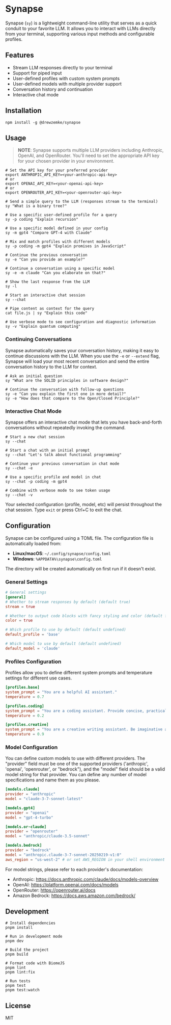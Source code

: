 # Synapse

Synapse (`sy`) is a lightweight command-line utility that serves as a quick conduit to your favorite LLM. It allows you to interact with LLMs directly from your terminal, supporting various input methods and configurable profiles.

## Features

- Stream LLM responses directly to your terminal
- Support for piped input
- User-defined profiles with custom system prompts
- User-defined models with multiple provider support
- Conversation history and continuation
- Interactive chat mode

## Installation

```shell
npm install -g @drewzemke/synapse
```

## Usage

> **NOTE**: Synapse supports multiple LLM providers including Anthropic, OpenAI, and OpenRouter. You'll need to set the appropriate API key for your chosen provider in your environment.

```shell
# Set the API key for your preferred provider
export ANTHROPIC_API_KEY=<your-anthropic-api-key>
# or
export OPENAI_API_KEY=<your-openai-api-key>
# or
export OPENROUTER_API_KEY=<your-openrouter-api-key>
```

```shell
# Send a simple query to the LLM (responses stream to the terminal)
sy "What is a binary tree?"

# Use a specific user-defined profile for a query
sy -p coding "Explain recursion"

# Use a specific model defined in your config
sy -m gpt4 "Compare GPT-4 with Claude"

# Mix and match profiles with different models
sy -p coding -m gpt4 "Explain promises in JavaScript"

# Continue the previous conversation
sy -e "Can you provide an example?"

# Continue a conversation using a specific model
sy -e -m claude "Can you elaborate on that?"

# Show the last response from the LLM
sy -l

# Start an interactive chat session 
sy --chat

# Pipe content as context for the query
cat file.js | sy "Explain this code"

# Use verbose mode to see configuration and diagnostic information
sy -v "Explain quantum computing"
```

### Continuing Conversations

Synapse automatically saves your conversation history, making it easy to continue discussions with the LLM.
When you use the `-e` or `--extend` flag, Synapse will load your most recent conversation and send the entire conversation history to the LLM for context.

```shell
# Ask an initial question
sy "What are the SOLID principles in software design?"

# Continue the conversation with follow-up questions
sy -e "Can you explain the first one in more detail?"
sy -e "How does that compare to the Open/Closed Principle?"
```

### Interactive Chat Mode

Synapse offers an interactive chat mode that lets you have back-and-forth conversations without repeatedly invoking the command.

```shell
# Start a new chat session
sy --chat

# Start a chat with an initial prompt
sy --chat "Let's talk about functional programming"

# Continue your previous conversation in chat mode
sy --chat -e

# Use a specific profile and model in chat
sy --chat -p coding -m gpt4

# Combine with verbose mode to see token usage
sy --chat -v
```

Your selected configuration (profile, model, etc) will persist throughout the chat session. Type `exit` or press Ctrl+C to exit the chat.

## Configuration

Synapse can be configured using a TOML file. The configuration file is automatically loaded from:

- **Linux/macOS**: `~/.config/synapse/config.toml`
- **Windows**: `%APPDATA%\synapse\config.toml`

The directory will be created automatically on first run if it doesn't exist.

### General Settings

```toml
# General settings
[general]
# Whether to stream responses by default (default true)
stream = true

# Whether to output code blocks with fancy styling and color (default false)
color = true

# Which profile to use by default (default undefined)
default_profile = 'base'

# Which model to use by default (default undefined)
default_model = 'claude'
```

### Profiles Configuration

Profiles allow you to define different system prompts and temperature settings for different use cases.

```toml
[profiles.base]
system_prompt = "You are a helpful AI assistant."
temperature = 0.7

[profiles.coding]
system_prompt = "You are a coding assistant. Provide concise, practical answers with code examples."
temperature = 0.2

[profiles.creative]
system_prompt = "You are a creative writing assistant. Be imaginative and inspiring."
temperature = 0.9
```

### Model Configuration

You can define custom models to use with different providers. The "provider" field must be one of the supported providers ('anthropic', 'openai', 'openrouter', or "bedrock"), and the "model" field should be a valid model string for that provider. You can define any number of model specifications and name them as you please.

```toml
[models.claude]
provider = "anthropic"
model = "claude-3-7-sonnet-latest"

[models.gpt4]
provider = "openai"
model = "gpt-4-turbo"

[models.or-claude]
provider = "openrouter"
model = "anthropic/claude-3.5-sonnet"

[models.bedrock]
provider = "bedrock"
model = "anthropic.claude-3-7-sonnet-20250219-v1:0"
aws_region = "us-west-2" # or set AWS_REGION in your shell environment
```

For model strings, please refer to each provider's documentation:
- Anthropic: https://docs.anthropic.com/claude/docs/models-overview
- OpenAI: https://platform.openai.com/docs/models
- OpenRouter: https://openrouter.ai/docs
- Amazon Bedrock: https://docs.aws.amazon.com/bedrock/

## Development

```shell
# Install dependencies
pnpm install

# Run in development mode
pnpm dev

# Build the project
pnpm build

# Format code with BiomeJS
pnpm lint
pnpm lint:fix

# Run tests
pnpm test
pnpm test:watch
```


## License

MIT
